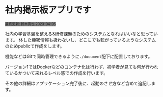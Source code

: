 # 社内掲示板アプリです
<span style="font-size: 80%; background-color: gray;">最終更新: 鈴木秀也 2023-04-05</span>

社内の学習基盤を整える&研修課題のためのシステムとなればいいなと思っています。
体した機密情報も扱わないし、どこにでも転がっているようなシステムのためpublicで作成をします。

機能などはGitで同時管理できるように`./document`配下に配置しております。

バージョン1ではDockerなどのコンテナ化は行わず、初学者が見ても何が行われているかついて来れるレベル感での作成を行います。

その他の詳細はアプリケーション完了後に、起動のさせ方など含めて追記します。
